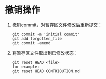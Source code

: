 # 撤销操作

1. 撤销commit，对暂存区文件修改后重新提交：

   ````
   git commit -m 'initial commit'
   git add forgotten_file
   git commit -amend
   ````

2. 将暂存区文件取出到已修改状态：

   ```
   git reset HEAD <file>
   for example:
   git reset HEAD CONTRIBUTION.md
   ```

   
